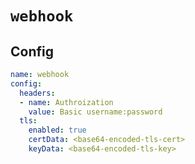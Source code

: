 # `webhook`

## Config

```yaml
name: webhook
config:
  headers:
  - name: Authroization
    value: Basic username:password
  tls:
    enabled: true
    certData: <base64-encoded-tls-cert>
    keyData: <base64-encoded-tls-key>
```
